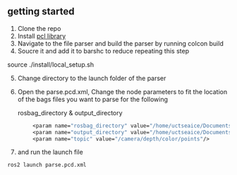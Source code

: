 ## getting started
1. Clone the repo
2. Install [pcl library](https://github.com/PointCloudLibrary/pcl) 
3. Navigate to the file parser and build the parser by running colcon build
4. Soucre it and add it to barshc to reduce repeating this step

  source ./install/local_setup.sh

5. Change directory to the launch folder of the parser
6. Open the parse.pcd.xml, Change the node parameters to fit the location of the bags files you  want to parse for the following 
      
      rosbag_directory
      &
      output_directory

```clojure
        <param name="rosbag_directory" value="/home/uctseaice/Documents/bag_files/rosbag2_2022_12_02-15_12_21"/>
        <param name="output_directory" value="/home/uctseaice/Documents/PCDS"/>
        <param name="topic" value="/camera/depth/color/points"/>
```

7.   and run the launch file

    ros2 launch parse.pcd.xml


